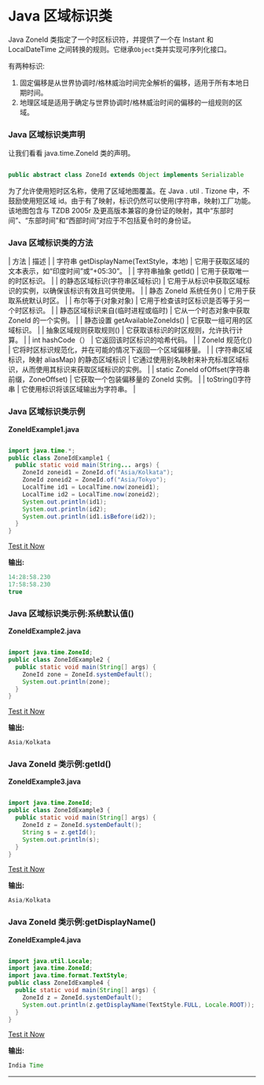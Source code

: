# Java 区域标识类



Java ZoneId 类指定了一个时区标识符，并提供了一个在 Instant 和 LocalDateTime 之间转换的规则。它继承`Object`类并实现可序列化接口。

有两种标识:

1.  固定偏移是从世界协调时/格林威治时间完全解析的偏移，适用于所有本地日期时间。
2.  地理区域是适用于确定与世界协调时/格林威治时间的偏移的一组规则的区域。

### Java 区域标识类声明

让我们看看 java.time.ZoneId 类的声明。

```java

public abstract class ZoneId extends Object implements Serializable

```

为了允许使用短时区名称，使用了区域地图覆盖。在 Java . util . Tizone 中，不鼓励使用短区域 id。由于有了映射，标识仍然可以使用(字符串，映射)工厂功能。该地图包含与 TZDB 2005r 及更高版本兼容的身份证的映射，其中“东部时间”、“东部时间”和“西部时间”对应于不包括夏令时的身份证。

### Java 区域标识类的方法

| 方法 | 描述 |
| 字符串 getDisplayName(TextStyle，本地) | 它用于获取区域的文本表示，如“印度时间”或“+05:30”。 |
| 字符串抽象 getId() | 它用于获取唯一的时区标识。 |
| 的静态区域标识(字符串区域标识) | 它用于从标识中获取区域标识的实例，以确保该标识有效且可供使用。 |
| 静态 ZoneId 系统任务() | 它用于获取系统默认时区。 |
| 布尔等于(对象对象) | 它用于检查该时区标识是否等于另一个时区标识。 |
| 静态区域标识来自(临时进程或临时) | 它从一个时态对象中获取 ZoneId 的一个实例。 |
| 静态设置 <string>getAvailableZoneIds()</string> | 它获取一组可用的区域标识。 |
| 抽象区域规则获取规则() | 它获取该标识的时区规则，允许执行计算。 |
| int hashCode（） | 它返回该时区标识的哈希代码。 |
| ZoneId 规范化() | 它将时区标识规范化，并在可能的情况下返回一个区域偏移量。 |
| (字符串区域标识，映射 <string>aliasMap)</string> 的静态区域标识 | 它通过使用别名映射来补充标准区域标识，从而使用其标识来获取区域标识的实例。 |
| static ZoneId ofOffset(字符串前缀，ZoneOffset) | 它获取一个包装偏移量的 ZoneId 实例。 |
| toString()字符串 | 它使用标识将该区域输出为字符串。 |

### Java 区域标识类示例

**ZoneIdExample1.java**

```java

import java.time.*;
public class ZoneIdExample1 {
  public static void main(String... args) {
    ZoneId zoneid1 = ZoneId.of("Asia/Kolkata");
    ZoneId zoneid2 = ZoneId.of("Asia/Tokyo");
    LocalTime id1 = LocalTime.now(zoneid1);
    LocalTime id2 = LocalTime.now(zoneid2);
    System.out.println(id1);
    System.out.println(id2);
    System.out.println(id1.isBefore(id2));  
  }
}

```

[Test it Now](https://compiler.javatpoint.com/opr/test.jsp?filename=ZoneIdExample1)

**输出:**

```java
14:28:58.230
17:58:58.230
true

```

### Java 区域标识类示例:系统默认值()

**ZoneIdExample2.java**

```java

import java.time.ZoneId;
public class ZoneIdExample2 {
  public static void main(String[] args) {
    ZoneId zone = ZoneId.systemDefault();   
    System.out.println(zone);
  } 	
}

```

[Test it Now](https://compiler.javatpoint.com/opr/test.jsp?filename=ZoneIdExample2)

**输出:**

```java
Asia/Kolkata

```

### Java ZoneId 类示例:getId()

**ZoneIdExample3.java**

```java

import java.time.ZoneId;
public class ZoneIdExample3 {
  public static void main(String[] args) {
    ZoneId z = ZoneId.systemDefault();
    String s = z.getId();
    System.out.println(s);
  } 
}

```

[Test it Now](https://compiler.javatpoint.com/opr/test.jsp?filename=ZoneIdExample3)

**输出:**

```java
Asia/Kolkata

```

### Java ZoneId 类示例:getDisplayName()

**ZoneIdExample4.java**

```java

import java.util.Locale;
import java.time.ZoneId;
import java.time.format.TextStyle;
public class ZoneIdExample4 {
  public static void main(String[] args) {
    ZoneId z = ZoneId.systemDefault();
    System.out.println(z.getDisplayName(TextStyle.FULL, Locale.ROOT));
  } 
}

```

[Test it Now](https://compiler.javatpoint.com/opr/test.jsp?filename=ZoneIdExample4)

**输出:**

```java
India Time

```

* * *